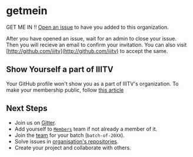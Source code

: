 # getmein
GET ME IN !! [Open an issue](https://github.com/iiitv/getmein/issues/new) to have you added to this organization.  

After you have opened an issue, wait for an admin to close your issue.  
Then you will recieve an email to confirm your invitation. You can also visit [http://github.com/iiitv](http://github.com/iiitv) to accept the same.
  
  
## Show Yourself a part of IIITV
Your GitHub profile won't show you as a part of IIITV's organization. To make your membership public, follow [this article](https://help.github.com/articles/publicizing-or-concealing-organization-membership/)


## Next Steps

* Join us on [Gitter](https://gitter.im/iiitv/general).
* Add yourself to [`Members`](https://github.com/orgs/iiitv/teams/members) team if not already a member of it.
* Join the [team](https://github.com/orgs/iiitv/teams) for your batch (`batch-of-20XX`).
* Solve issues in [organisation's repositories](https://github.com/iiitv/repositories).
* Create your project and collaborate with others.
